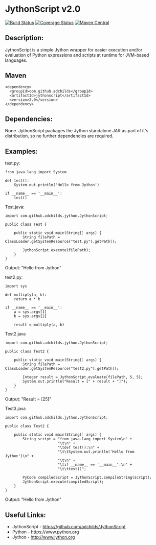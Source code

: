 # JythonScript v2.0

[![Build Status](https://travis-ci.org/adchilds/JythonScript.svg?branch=develop)](https://travis-ci.org/adchilds/JythonScript) [![Coverage Status](https://coveralls.io/repos/github/adchilds/JythonScript/badge.svg?branch=develop)](https://coveralls.io/github/adchilds/JythonScript?branch=develop) [![Maven Central](https://maven-badges.herokuapp.com/maven-central/com.github.adchilds/jythonscript/badge.svg)](http://search.maven.org/#search%7Cga%7C1%7Ca%3A%22jythonscript%22)

## Description:
JythonScript is a simple Jython wrapper for easier execution and/or evaluation of Python expressions and scripts at 
runtime for JVM-based languages.

## Maven

    <dependency>
      <groupId>com.github.adchilds</groupId>
      <artifactId>jythonscript</artifactId>
      <version>2.0</version>
    </dependency>

## Dependencies:
None. JythonScript packages the Jython standalone JAR as part of it's distribution, so no further dependencies are
required.

## Examples:

  test.py:
	
	from java.lang import System
	
	def test():
		System.out.println('Hello from Jython')
	
	if __name__ == '__main__':
		test()

  Test.java:

	import com.github.adchilds.jython.JythonScript;
	
	public class Test {
	
		public static void main(String[] args) {
			String filePath = ClassLoader.getSystemResource("test.py").getPath();
			
			JythonScript.execute(filePath);
		}
	}
	
  Output: "Hello from Jython"
  
  
  test2.py:
  	
	import sys
	
	def multiply(a, b):
		return a * b

	if __name__ == '__main__':
		a = sys.argv[1]
		b = sys.argv[2]

		result = multiply(a, b)

  Test2.java

	import com.github.adchilds.jython.JythonScript;
	
	public class Test2 {
	
		public static void main(String[] args) {
			String filePath = ClassLoader.getSystemResource("test2.py").getPath();
			
			Integer result = JythonScript.evaluate(filePath, 5, 5);
			System.out.println("Result = [" + result + "]");
		}
	}
	
  Output: "Result = [25]"


  Test3.java
  
    import com.github.adchilds.jython.JythonScript;
    	
    public class Test2 {
    	
    	public static void main(String[] args) {
    		String script = "from java.lang import System\n" +
                            "\t\n" +
                            "\tdef test():\n" +
                            "\t\tSystem.out.println('Hello from Jython')\n" +
                            "\t\n" +
                            "\tif __name__ == '__main__':\n" +
                            "\t\ttest()";
    		
    		PyCode compiledScript = JythonScript.compileString(script);
    		JythonScript.execute(compiledScript);
    	}
    }

  Output: "Hello from Jython"


## Useful Links:
* JythonScript - https://github.com/adchilds/JythonScript
* Python - https://www.python.org
* Jython - http://www.jython.org